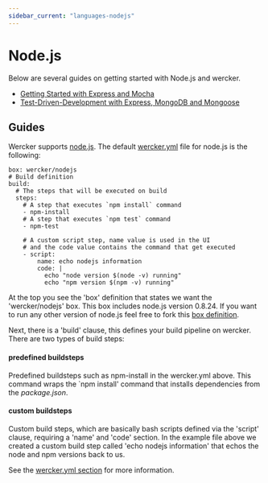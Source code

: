 ```yaml
---
sidebar_current: "languages-nodejs"
---
```


# Node.js

Below are several guides on getting started with Node.js and wercker.

* [Getting Started with Express and Mocha](/articles/languages/nodejs/getting-started-express-and-mocha.html)
* [Test-Driven-Development with Express, MongoDB and Mongoose](/articles/languages/nodejs/tdd-with-mongoose.html)

## Guides

Wercker supports [node.js](http://nodejs.org). The default [wercker.yml](/articles/werckeryml) file for node.js is the following:

    box: wercker/nodejs
    # Build definition
    build:
      # The steps that will be executed on build
      steps:
        # A step that executes `npm install` command
        - npm-install
        # A step that executes `npm test` command
        - npm-test

        # A custom script step, name value is used in the UI
        # and the code value contains the command that get executed
        - script:
            name: echo nodejs information
            code: |
              echo "node version $(node -v) running"
              echo "npm version $(npm -v) running"


At the top you see the 'box' definition that states we want the 'wercker/nodejs' box. This box includes node.js version 0.8.24. If you want to run any other version of node.js feel free to fork this [box definition](https://github.com/wercker/box-nodejs).

Next, there is a 'build' clause, this defines your build pipeline on wercker. There are two types of build steps:

#### predefined buildsteps
Predefined buildsteps such as npm-install in the wercker.yml above. This command wraps the `npm install' command that installs dependencies from the *package.json*.

#### custom buildsteps
Custom build steps, which are basically bash scripts defined via the 'script' clause, requiring a 'name' and 'code' section. In the example file above we created a custom build step called 'echo nodejs information' that echos the node and npm versions back to us.

See the [wercker.yml section](/articles/werckeryml) for more information.
